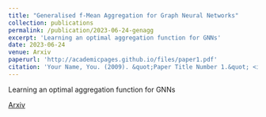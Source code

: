 ```yaml
---
title: "Generalised f-Mean Aggregation for Graph Neural Networks"
collection: publications
permalink: /publication/2023-06-24-genagg
excerpt: 'Learning an optimal aggregation function for GNNs'
date: 2023-06-24
venue: Arxiv
paperurl: 'http://academicpages.github.io/files/paper1.pdf'
citation: 'Your Name, You. (2009). &quot;Paper Title Number 1.&quot; <i>Journal 1</i>. 1(1).'
---
```

Learning an optimal aggregation function for GNNs

[Arxiv](https://arxiv.org/abs/2306.13826)